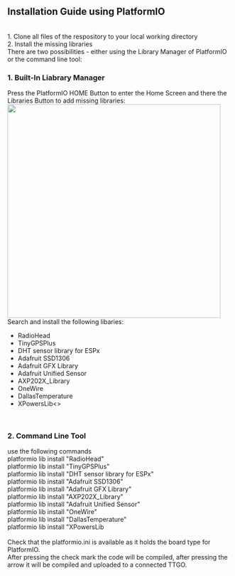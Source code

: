<h2>Installation Guide using PlatformIO</h2>
<br>
1. Clone all files of the respository to your local working directory<br>
2. Install the missing libraries<br>
There are two possibilities - either using the Library Manager of PlatformIO or the command line tool:<br>
<h3>1. Built-In Liabrary Manager</h3>
Press the PlatformIO HOME Button to enter the Home Screen and there the Libraries Button to add missing libraries:<br>
<img src="img/img1.jpg" width="480"><br>
Search and install the following libaries:<br>
<ul>
<li>RadioHead</li>
<li>TinyGPSPlus</li>
<li>DHT sensor library for ESPx</li>
<li>Adafruit SSD1306</li>
<li>Adafruit GFX Library</li>
<li>Adafruit Unified Sensor</li>
<li>AXP202X_Library</li>
<li>OneWire</li>
<li>DallasTemperature</li>
<li>XPowersLib<>
</ul>
<br>
<h3>2. Command Line Tool</h3>
use the following commands<br>
platformio lib install "RadioHead"<br>
platformio lib install "TinyGPSPlus"<br>
platformio lib install "DHT sensor library for ESPx"<br>
platformio lib install "Adafruit SSD1306"<br>
platformio lib install "Adafruit GFX Library"<br>
platformio lib install "AXP202X_Library"<br>
platformio lib install "Adafruit Unified Sensor"<br>
platformio lib install "OneWire"<br>
platformio lib install "DallasTemperature"<br>
platformio lib install "XPowersLib<br>
<br>
Check that the platformio.ini is available as it holds the board type for PlatformIO.<br>
After pressing the check mark the code will be compiled, after pressing the arrow it will be compiled and uploaded to a connected TTGO.<br>
